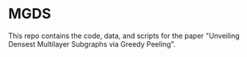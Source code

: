 # MGDS

This repo contains the code, data, and scripts for the paper "Unveiling Densest Multilayer Subgraphs via Greedy Peeling". 
